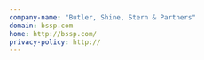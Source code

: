 ```yaml
---
company-name: "Butler, Shine, Stern & Partners"
domain: bssp.com
home: http://bssp.com/
privacy-policy: http://
---
```




